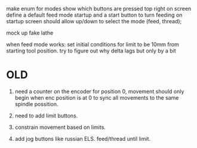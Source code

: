 make enum for modes
show which buttons are pressed top right on screen
define a default feed mode startup and a start button to turn feeding on
startup screen should allow up/down to select the mode (feed, thread);

mock up fake lathe


when feed mode works:
set initial conditions for limit to be 10mm from starting tool position.
try to figure out why delta lags but only by a bit




# OLD
1. need a counter on the encoder for position 0,  movement should only begin when enc position is at 0 to sync all movements to the same spindle possition.

2.  need to add limit buttons.

3.  constrain movement based on limits.

4.  add jog buttons like russian ELS.  feed/thread until limit.
